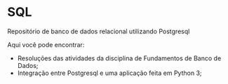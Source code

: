 # SQL
Repositório de banco de dados relacional utilizando Postgresql

Aqui você pode encontrar:
- Resoluções das atividades da disciplina de Fundamentos de Banco de Dados;
- Integração entre Postgresql e uma aplicação feita em Python 3;
